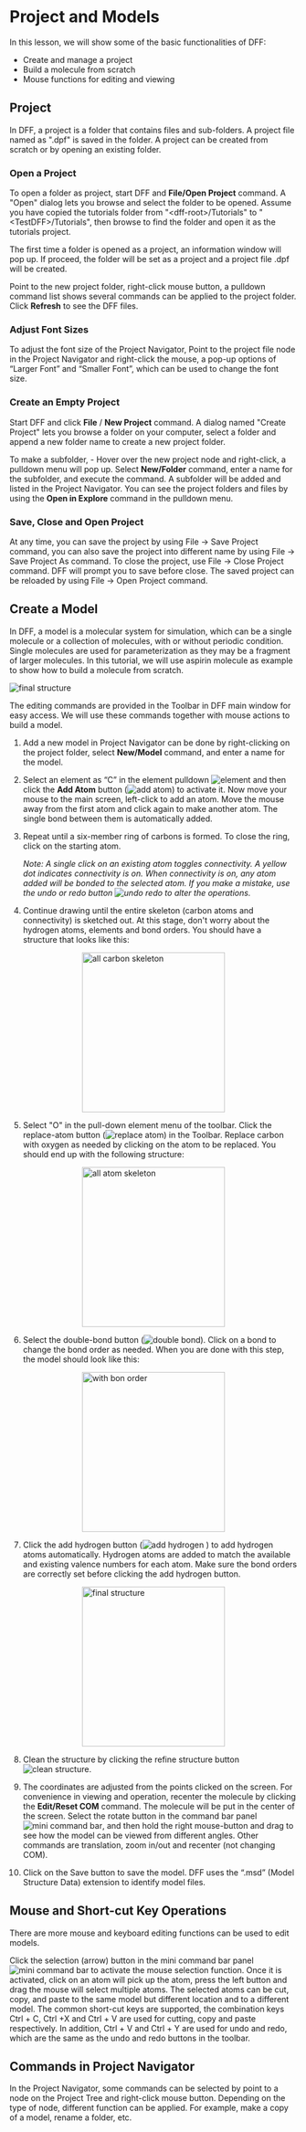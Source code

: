 # Project and Models

In this lesson, we will show some of the basic functionalities of DFF:
- Create and manage a project
- Build a molecule from scratch
- Mouse functions for editing and viewing 

## Project
In DFF, a project is a folder that contains files and sub-folders. A project file named as ".dpf" is saved in the folder. A project can be created from scratch or by opening an existing folder. 

### Open a Project
To open a folder as project, start DFF and  **File/Open Project** command. A "Open" dialog lets you browse and select the folder to be opened. Assume you have copied the tutorials folder from "\<dff-root>/Tutorials" to "\<TestDFF>/Tutorials", then browse to find the folder and open it as the tutorials project.

The first time a folder is opened as a project, an information window will pop up. If proceed, the folder will be set as a project and a project file .dpf will be created. 

Point to the new project folder, right-click mouse button, a pulldown command list shows several commands can be applied to the project folder. Click **Refresh** to see the DFF files. 

### Adjust Font Sizes 
To adjust the font size of the Project Navigator, Point to the project file node in the Project Navigator and right-click the mouse, a pop-up options of “Larger Font” and “Smaller Font”, which can be used to change the font size.

### Create an Empty Project
Start DFF and click **File** / **New Project** command. A dialog named "Create Project" lets you browse a folder on your computer, select a folder and append a new folder name to create a new project folder.

To make a subfolder, - Hover over the new project node and right-click, a pulldown menu will pop up. Select **New/Folder** command, enter a name for the subfolder, and execute the command. A subfolder will be added and listed in the Project Navigator. You can see the project folders and files by using the **Open in Explore** command in the pulldown menu.

### Save, Close and Open Project
At any time, you can save the project by using File → Save Project command, you can also save the project into different name by using File → Save Project As command. To close the project, use File → Close Project command. DFF will prompt you to save before close. The saved project can be reloaded by using File → Open Project command.


## Create a Model

In DFF, a model is a molecular system for simulation, which can be a single molecule or a collection of molecules, with or without periodic condition. Single molecules are used for parameterization as they may be a fragment of larger molecules. In this tutorial, we will use aspirin molecule as example to show how to build a molecule from scratch. 

![final structure](./aspirin.png)

The editing commands are provided in the Toolbar in DFF main window for easy access. We will use these commands together with mouse actions to build a model.

1. Add a new model in Project Navigator can be done by right-clicking on the project folder, select **New/Model** command, and enter a name for the model. 

2. Select an element as “C” in the element pulldown ![element](image-6.png) and then click the **Add Atom** button (![add atom](image-5.png)) to activate it. Now move your mouse to the main screen, left-click to add an atom. Move the mouse away from the first atom and click again to make another atom. The single bond between them is automatically added.

3. Repeat until a six-member ring of carbons is formed. To close the ring, click on the starting atom.

    *Note: A single click on an existing atom toggles connectivity. A yellow dot indicates connectivity is on. When connectivity is on, any atom added will be bonded to the selected atom. If you make a mistake, use the undo or redo button ![undo redo](image-11.png) to alter the operations.*

4. Continue drawing until the entire skeleton (carbon atoms and connectivity) is sketched out. At this stage, don't worry about the hydrogen atoms, elements and bond orders.  You should have a structure that looks like this:

<img src="./image.png" 
    alt="all carbon skeleton" 
    width="250" height="280"
    style="display: block; margin: 0 auto" />

5. Select "O" in the pull-down element menu of the toolbar. Click the replace-atom button (![replace atom](image-7.png)) in the Toolbar. Replace carbon with oxygen as needed by clicking on the atom to be replaced.  You should end up with the following structure:

<img src="./image-1.png" 
    alt="all atom skeleton" 
    width="250" height="280"
    style="display: block; margin: 0 auto" />

6. Select the double-bond button (![double bond](image-8.png)). Click on a bond to change the bond order as needed.  When you are done with this step, the model should look like this:

<img src="./image-2.png" 
    alt="with bon order" 
    width="250" height="280"
    style="display: block; margin: 0 auto" />

7. Click the add hydrogen button (![add hydrogen](image-9.png) ) to add hydrogen atoms automatically.  Hydrogen atoms are added to match the available and existing valence numbers for each atom. Make sure the bond orders are correctly set before clicking the add hydrogen button.

<img src="./image-3.png" 
    alt="final structure" 
    width="250" height="280"
    style="display: block; margin: 0 auto" />


8. Clean the structure by clicking the refine structure button ![clean structure](image-4.png).

9. The coordinates are adjusted from the points clicked on the screen. For convenience in viewing and operation, recenter the molecule by clicking the **Edit/Reset COM** command. The molecule will be put in the center of the screen. Select the rotate button in the command bar panel ![mini command bar](./image-10.png), and then hold the right mouse-button and drag to see how the model can be viewed from different angles. Other commands are translation, zoom in/out and recenter (not changing COM). 

10. Click on the Save button to save the model. DFF uses the “.msd” (Model Structure Data) extension to identify model files.


## Mouse and Short-cut Key Operations

There are more mouse and keyboard editing functions can be used to edit models.

Click the selection (arrow) button in the mini command bar panel ![mini command bar](image-10.png) to activate the mouse selection function. Once it is activated, click on an atom will pick up the atom, press the left button and drag the mouse will select multiple atoms. The selected atoms can be cut, copy, and paste to the same model but different location and to a different model. The common short-cut keys are supported, the combination keys Ctrl + C, Ctrl +X and Ctrl + V are used for cutting, copy and paste respectively. In addition, Ctrl + V and Ctrl + Y are used for undo and redo, which are the same as the undo and redo buttons in the toolbar.

## Commands in Project Navigator 

In the Project Navigator, some commands can be selected by point to a node on the Project Tree and right-click mouse button. Depending on the type of node, different function can be applied. For example, make a copy of a model, rename a folder, etc. 